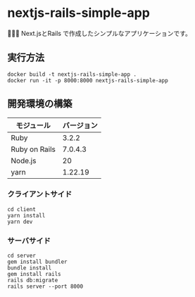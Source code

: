 # nextjs-rails-simple-app

🥕🥕🥕 Next.jsとRails で作成したシンプルなアプリケーションです。  

## 実行方法

```shell
docker build -t nextjs-rails-simple-app .
docker run -it -p 8000:8000 nextjs-rails-simple-app
```

## 開発環境の構築

| モジュール | バージョン |
| --- | --- |
| Ruby | 3.2.2 |
| Ruby on Rails | 7.0.4.3 |
| Node.js | 20 |
| yarn | 1.22.19 |

### クライアントサイド

```shell
cd client
yarn install
yarn dev
```

### サーバサイド

```shell
cd server
gem install bundler
bundle install
gem install rails
rails db:migrate
rails server --port 8000
```
